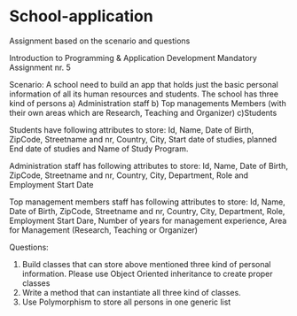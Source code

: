# School-application
Assignment based on the scenario and questions

Introduction to Programming & Application Development Mandatory Assignment nr. 5

Scenario:
A school need to build an app that holds just the basic personal information of all its human resources and students. The school has three kind of persons
a) Administration staff
b) Top managements Members (with their own areas which are Research, Teaching and Organizer)
c)Students

Students have following attributes to store:
Id, Name, Date of Birth, ZipCode, Streetname and nr, Country, City, Start date of studies, planned End date of studies and Name of Study Program.

Administration staff has following attributes to store:
Id, Name, Date of Birth, ZipCode, Streetname and nr, Country, City, Department, Role and Employment Start Date

Top management members staff has following attributes to store:
Id, Name, Date of Birth, ZipCode, Streetname and nr, Country, City, Department, Role, Employment Start Dare, Number of years for management experience, Area for Management (Research, Teaching or Organizer)

Questions:
1) Build classes that can store above mentioned three kind of personal information. Please use Object Oriented inheritance to create proper classes
2) Write a method that can instantiate all three kind of classes.
3) Use Polymorphism to store all persons in one generic list
